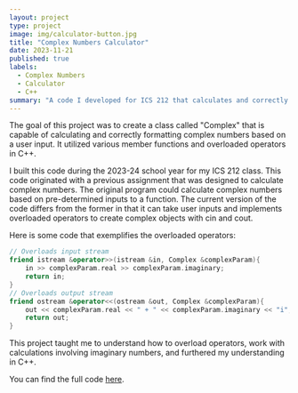 ```yaml
---
layout: project
type: project
image: img/calculator-button.jpg
title: "Complex Numbers Calculator"
date: 2023-11-21
published: true
labels:
  - Complex Numbers
  - Calculator
  - C++
summary: "A code I developed for ICS 212 that calculates and correctly formats complex numbers."
---
```


The goal of this project was to create a class called "Complex" that is capable of calculating and correctly formatting complex numbers based on a user input. It utilized various member functions and overloaded operators in C++.

I built this code during the 2023-24 school year for my ICS 212 class. This code originated with a previous assignment that was designed to calculate complex numbers. The original program could calculate complex numbers based on pre-determined inputs to a function. The current version of the code differs from the former in that it can take user inputs and implements overloaded operators to create complex objects with cin and cout.

Here is some code that exemplifies the overloaded operators:

```cpp
// Overloads input stream
friend istream &operator>>(istream &in, Complex &complexParam){
    in >> complexParam.real >> complexParam.imaginary;
    return in;
}
// Overloads output stream
friend ostream &operator<<(ostream &out, Complex &complexParam){
    out << complexParam.real << " + " << complexParam.imaginary << "i";
    return out;
}
```

This project taught me to understand how to overload operators, work with calculations involving imaginary numbers, and furthered my understanding in C++.

You can find the full code [here](https://github.com/kaenasylva/kaenasylva.github.io/blob/main/projects/complex-numbers-calculator.cpp).
